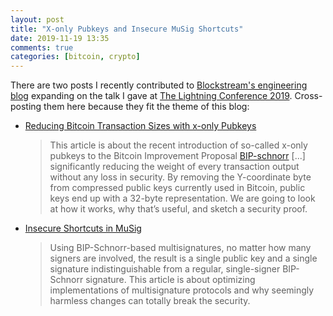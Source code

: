 ```yaml
---
layout: post
title: "X-only Pubkeys and Insecure MuSig Shortcuts"
date: 2019-11-19 13:35
comments: true
categories: [bitcoin, crypto]
---
```


There are two posts I recently contributed to [Blockstream's engineering blog](https://medium.com/blockstream) expanding on the talk I gave at [The Lightning Conference 2019](https://www.thelightningconference.com/). Cross-posting them here because they fit the theme of this blog:

* [Reducing Bitcoin Transaction Sizes with x-only Pubkeys](https://medium.com/blockstream/reducing-bitcoin-transaction-sizes-with-x-only-pubkeys-f86476af05d7)

  > This article is about the recent introduction of so-called x-only pubkeys to the Bitcoin Improvement Proposal [BIP-schnorr](https://github.com/bitcoin/bips/blob/master/bip-0340.mediawiki) [...] significantly reducing the weight of every transaction output without any loss in security. By removing the Y-coordinate byte from compressed public keys currently used in Bitcoin, public keys end up with a 32-byte representation. We are going to look at how it works, why that’s useful, and sketch a security proof.
* [Insecure Shortcuts in MuSig](https://medium.com/blockstream/insecure-shortcuts-in-musig-2ad0d38a97da)

  > Using BIP-Schnorr-based multisignatures, no matter how many signers are involved, the result is a single public key and a single signature indistinguishable from a regular, single-signer BIP-Schnorr signature. This article is about optimizing implementations of multisignature protocols and why seemingly harmless changes can totally break the security. 
